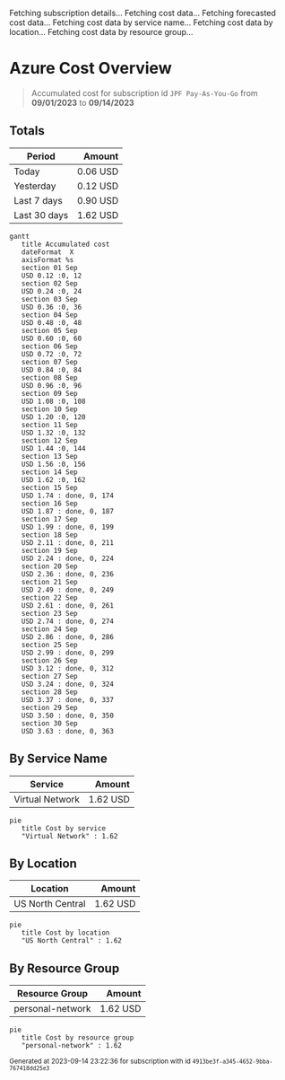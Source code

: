 Fetching subscription details...
Fetching cost data...
Fetching forecasted cost data...
Fetching cost data by service name...
Fetching cost data by location...
Fetching cost data by resource group...
# Azure Cost Overview

> Accumulated cost for subscription id `JPF Pay-As-You-Go` from **09/01/2023** to **09/14/2023**

## Totals

|Period|Amount|
|---|---:|
|Today|0.06 USD|
|Yesterday|0.12 USD|
|Last 7 days|0.90 USD|
|Last 30 days|1.62 USD|

```mermaid
gantt
   title Accumulated cost
   dateFormat  X
   axisFormat %s
   section 01 Sep
   USD 0.12 :0, 12
   section 02 Sep
   USD 0.24 :0, 24
   section 03 Sep
   USD 0.36 :0, 36
   section 04 Sep
   USD 0.48 :0, 48
   section 05 Sep
   USD 0.60 :0, 60
   section 06 Sep
   USD 0.72 :0, 72
   section 07 Sep
   USD 0.84 :0, 84
   section 08 Sep
   USD 0.96 :0, 96
   section 09 Sep
   USD 1.08 :0, 108
   section 10 Sep
   USD 1.20 :0, 120
   section 11 Sep
   USD 1.32 :0, 132
   section 12 Sep
   USD 1.44 :0, 144
   section 13 Sep
   USD 1.56 :0, 156
   section 14 Sep
   USD 1.62 :0, 162
   section 15 Sep
   USD 1.74 : done, 0, 174
   section 16 Sep
   USD 1.87 : done, 0, 187
   section 17 Sep
   USD 1.99 : done, 0, 199
   section 18 Sep
   USD 2.11 : done, 0, 211
   section 19 Sep
   USD 2.24 : done, 0, 224
   section 20 Sep
   USD 2.36 : done, 0, 236
   section 21 Sep
   USD 2.49 : done, 0, 249
   section 22 Sep
   USD 2.61 : done, 0, 261
   section 23 Sep
   USD 2.74 : done, 0, 274
   section 24 Sep
   USD 2.86 : done, 0, 286
   section 25 Sep
   USD 2.99 : done, 0, 299
   section 26 Sep
   USD 3.12 : done, 0, 312
   section 27 Sep
   USD 3.24 : done, 0, 324
   section 28 Sep
   USD 3.37 : done, 0, 337
   section 29 Sep
   USD 3.50 : done, 0, 350
   section 30 Sep
   USD 3.63 : done, 0, 363
```

## By Service Name

|Service|Amount|
|---|---:|
|Virtual Network|1.62 USD|

```mermaid
pie
   title Cost by service
   "Virtual Network" : 1.62
```

## By Location

|Location|Amount|
|---|---:|
|US North Central|1.62 USD|

```mermaid
pie
   title Cost by location
   "US North Central" : 1.62
```

## By Resource Group

|Resource Group|Amount|
|---|---:|
|personal-network|1.62 USD|

```mermaid
pie
   title Cost by resource group
   "personal-network" : 1.62
```

<sup>Generated at 2023-09-14 23:22:36 for subscription with id `4913be3f-a345-4652-9bba-767418dd25e3`</sup>
